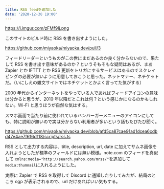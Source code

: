 ```yaml
---
title: RSS feedを追加した
date: '2020-12-30 19:00'
---
```


https://i.imgur.com/zFMf9Ij.png

このサイトのビルド時に RSS を書き出すようにした。

https://github.com/miyaoka/miyaoka.dev/pull/3

フィードリーダーというものがこの世にまだあるのか良く分からないので、果たして RSS を書き出す意味があるのか？というそもそもな疑問はあるが、まあ Zapier とか IFTTT とか RSS 更新をトリガにするサービスはあるのでスクレイピングの必要が無いように用意しておこうと思った。ネットマナー、ネチケットだ。（いにしえの雑文サイトではネチケットとかよく言ってた気がする）

2000 年代からインターネットをやっている人であればフィードアイコンの意味は分かると思うが、2010 年以降だとこれは何？という感じかになるのかもしれない。Wi-Fi と思うほうが自然な気はする。

スマホ画面で当たり前に使われているハンバーガーメニューのアイコンにしても、特に説明が無いので実は分からない利用者が多いという話もたびたび聞く。

https://github.com/miyaoka/miyaoka.dev/blob/afd5ca87cae91ad1dcea6cdbd47e4ae7f616d118/scripts/rss.ts

RSS として出力する内容は、title, description, url, date に加えてサムネ画像を入れようとしたが標準のフィールドには無い模様。note.com のフィードを真似して `xmlns:media="http://search.yahoo.com/mrss/"`を追加して `media:thumnail`に入れるようにした。

実際に Zapier で RSS を取得して Discord に通知したりしてみたが、結局のところ ogp が表示されるので、url だけあればいい気もする。
